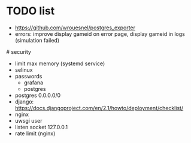 # TODO list
* https://github.com/wrouesnel/postgres_exporter
* errors: improve display gameid on error page, display gameid in logs (simulation failed)


# security
* limit max memory (systemd service)
* selinux
* passwords
  * grafana
  * postgres
* postgres 0.0.0.0/0
* django: https://docs.djangoproject.com/en/2.1/howto/deployment/checklist/
* nginx
* uwsgi user
* listen socket 127.0.0.1
* rate limit (nginx)
